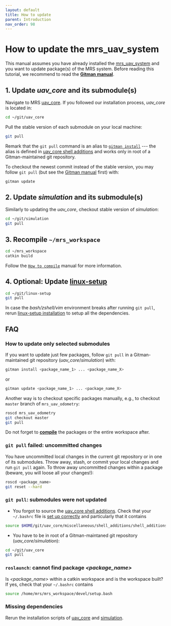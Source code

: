 ```yaml
---
layout: default
title: How to update
parent: Introduction
nav_order: 98
---
```


# How to update the mrs_uav_system

This manual assumes you have already installed the [mrs_uav_system](https://github.com/ctu-mrs/mrs_uav_system) and you want to update package(s) of the MRS system.
Before reading this tutorial, we recommend to read the [**Gitman manual**](https://ctu-mrs.github.io/docs/software/gitman.html).

## 1. Update *uav_core* and its submodule(s)

Navigate to MRS [uav_core](https://github.com/ctu-mrs/uav_core).
If you followed our installation process, *uav_core* is located in:
```bash
cd ~/git/uav_core
```

Pull the stable version of each submodule on your local machine:
```bash
git pull
```
Remark that the `git pull` command is an alias to [`gitman install`](https://ctu-mrs.github.io/docs/software/gitman.html) --- the alias is defined in [uav_core shell additions](https://github.com/ctu-mrs/uav_core/blob/master/miscellaneous/shell_additions/shell_additions.sh) and works only in root of a Gitman-maintained git repository.

To checkout the newest commit instead of the stable version, you may follow `git pull` (but see the [Gitman manual](https://ctu-mrs.github.io/docs/software/gitman.html) first) with:
```bash
gitman update
```

## 2. Update *simulation* and its submodule(s)
Similarly to updating the *uav_core*, checkout stable version of *simulation*:
```bash
cd ~/git/simulation
git pull
```

## 3. Recompile `~/mrs_workspace`
```bash
cd ~/mrs_workspace
catkin build
```
Follow the [`How to compile`](https://ctu-mrs.github.io/docs/introduction/how_to_compile.html) manual for more information.

## 4. Optional: Update [linux-setup](https://github.com/klaxalk/linux-setup)
```bash
cd ~/git/linux-setup
git pull
```
In case the *bash/zshell/vim* environment breaks after running `git pull`, rerun [linux-setup installation](https://github.com/klaxalk/linux-setup/blob/master/install.sh) to setup all the dependencies.

## FAQ

### How to update only selected submodules

If you want to update just few packages, follow `git pull` in a Gitman-maintained git repository (*uav_core*/*simulation*) with:
```bash
gitman install <package_name_1> ... <package_name_X>
```
or
```bash
gitman update <package_name_1> ... <package_name_X>
```

Another way is to checkout specific packages manually, e.g., to checkout `master` branch of `mrs_uav_odometry`:
```bash
roscd mrs_uav_odometry
git checkout master
git pull
```

Do not forget to [**compile**](https://ctu-mrs.github.io/docs/introduction/how_to_compile.html) the packages or the entire workspace after. 

### `git pull` failed: uncommitted changes

You have uncommitted local changes in the current git repository or in one of its submodules.
Throw away, stash, or commit your local changes and run `git pull` again.
To throw away uncommitted changes within a package (beware, you will loose all your changes!):
```bash
roscd <package_name>
git reset --hard
```

### `git pull`: submodules were not updated

- You forgot to source the [uav_core shell additions](https://github.com/ctu-mrs/uav_core/blob/master/miscellaneous/shell_additions/shell_additions.sh).
Check that your `~/.bashrc` file is [set up correctly](https://github.com/ctu-mrs/uav_core) and particularly that it contains 
```bash
source $HOME/git/uav_core/miscellaneous/shell_additions/shell_additions.sh
```
- You have to be in root of a Gitman-maintaned git repository (*uav_core*/*simulation*):
```bash
cd ~/git/uav_core
git pull
```

### `roslaunch`: cannot find package *\<package_name\>*
Is *\<package_name\>* within a catkin workspace and is the workspace built?
If yes, check that your `~/.bashrc` contains
```bash
source /home/mrs/mrs_workspace/devel/setup.bash
```

### Missing dependencies
Rerun the installation scripts of [uav_core](https://github.com/ctu-mrs/uav_core/blob/master/installation/install.sh) and [simulation](https://github.com/ctu-mrs/simulation/blob/master/installation/install.sh).

